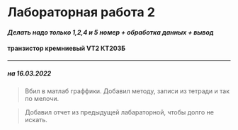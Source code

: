 # Лабораторная работа 2

#### *Делать надо только 1,2,4 и 5 номер + обработка данных + вывод*
#### транзистор кремниевый VT2 КТ203Б

___
##### на 16.03.2022
> Вбил в матлаб граффики. Добавил методу, записи из тетради и так по мелочи.

> Добавил отчет из предыдущей лабараторной, чтобы долго не искать.
